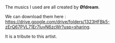 The musics I used are all created by **Øfdream**. 

We can download them here : https://drive.google.com/drive/folders/1323HFBk5-zErQ67PVL71Er7luyN6zcWr?usp=sharing.

It is a tribute to this artist.  
